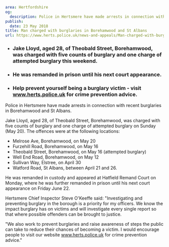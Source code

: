 ```yaml
area: Hertfordshire
og:
  description: Police in Hertsmere have made arrests in connection with recent burglaries in Borehamwood and St Albans.
publish:
  date: 23 May 2018
title: Man charged with burglaries in Borehamwood and St Albans
url: https://www.herts.police.uk/news-and-appeals/Man-charged-with-burglaries-in-Borehamwood-and-StAlbans-0256JF
```

* ### Jake Lloyd, aged 28, of Theobald Street, Borehamwood, was charged with five counts of burglary and one charge of attempted burglary this weekend.

 * ### He was remanded in prison until his next court appearance.

 * ### Help prevent yourself being a burglary victim - visit www.herts.police.uk for crime prevention advice.

Police in Hertsmere have made arrests in connection with recent burglaries in Borehamwood and St Albans.

Jake Lloyd, aged 28, of Theobald Street, Borehamwood, was charged with five counts of burglary and one charge of attempted burglary on Sunday (May 20). The offences were at the following locations:

 * Melrose Ave, Borehamwood, on May 20
 * Furzehill Road, Borehamwood, on May 16
 * Theobald Street, Borehamwood, on May 16 (attempted burglary)
 * Well End Road, Borehamwood, on May 12
 * Sullivan Way, Elstree, on April 30
 * Watford Road, St Albans, between April 21 and 26.

He was remanded in custody and appeared at Hatfield Remand Court on Monday, where he was further remanded in prison until his next court appearance on Friday June 22.

Hertsmere Chief Inspector Steve O'Keeffe said: "Investigating and preventing burglary in the borough is a priority for my officers. We know the impact burglary has on victims and will investigate every single report so that where possible offenders can be brought to justice.

"We also work to prevent burglaries and raise awareness of steps the public can take to reduce their chances of becoming a victim. I would encourage people to visit our website www.herts.police.uk for crime prevention advice."
